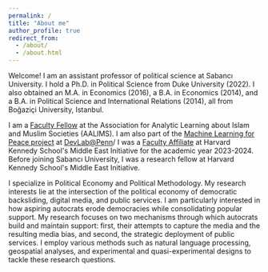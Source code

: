 ```yaml
---
permalink: /
title: "About me"
author_profile: true
redirect_from: 
  - /about/
  - /about.html
---
```


Welcome! I am an assistant professor of political science at Sabancı University. I hold a Ph.D. in Political Science from Duke University (2022). I also obtained an M.A. in Economics (2016), a B.A. in Economics (2014), and a B.A. in Political Science and International Relations (2014), all from Boğaziçi University, Istanbul.

I am a [Faculty Fellow](https://aalims.org/people/faculty-fellows/) at the Association for Analytic Learning about Islam and Muslim Societies (AALIMS). I am also part of the [Machine Learning for Peace project](https://web.sas.upenn.edu/mlp-devlab/) at [DevLab@Penn](https://web.sas.upenn.edu/dev-lab/)/ I was a [Faculty Affiliate](https://www.belfercenter.org/person/serkant-adiguzel) at Harvard Kennedy School's Middle East Initiative for the academic year 2023-2024. Before joining Sabancı University, I was a research fellow at Harvard Kennedy School's Middle East Initiative.

I specialize in Political Economy and Political Methodology. My research interests lie at the intersection of the political economy of democratic backsliding, digital media, and public services. I am particularly interested in how aspiring autocrats erode democracies while consolidating popular support. My research focuses on two mechanisms through which autocrats build and maintain support: first, their attempts to capture the media and the resulting media bias, and second, the strategic deployment of public services. I employ various methods such as natural language processing, geospatial analyses, and experimental and quasi-experimental designs to tackle these research questions.
